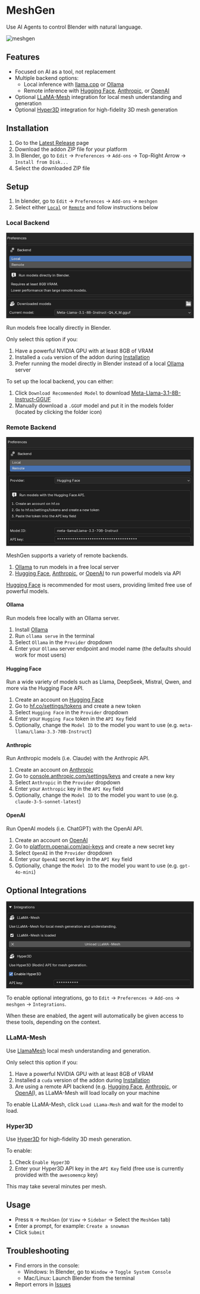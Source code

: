 # MeshGen

Use AI Agents to control Blender with natural language.

![meshgen](docs/meshgen.gif)

## Features

-   Focused on AI as a tool, not replacement
-   Multiple backend options:
    -   Local inference with [llama.cpp](#local-backend) or [Ollama](#ollama)
    -   Remote inference with [Hugging Face](#hugging-face), [Anthropic](#anthropic), or [OpenAI](#openai)
-   Optional [LLaMA-Mesh](#llama-mesh) integration for local mesh understanding and generation
-   Optional [Hyper3D](#hyper3d) integration for high-fidelity 3D mesh generation

## Installation

1. Go to the [Latest Release](https://github.com/huggingface/meshgen/releases/latest) page
2. Download the addon ZIP file for your platform
3. In Blender, go to `Edit` -> `Preferences` -> `Add-ons` -> Top-Right Arrow -> `Install from Disk...`
4. Select the downloaded ZIP file

## Setup

1. In blender, go to `Edit` -> `Preferences` -> `Add-ons` -> `meshgen`
2. Select either [`Local`](#local-backend) or [`Remote`](#remote-backend) and follow instructions below

### Local Backend

![local-backend](docs/local.png)

Run models free locally directly in Blender.

Only select this option if you:

1. Have a powerful NVIDIA GPU with at least 8GB of VRAM
2. Installed a `cuda` version of the addon during [Installation](#installation)
3. Prefer running the model directly in Blender instead of a local [Ollama](#ollama) server

To set up the local backend, you can either:

1. Click `Download Recommended Model` to download [Meta-Llama-3.1-8B-Instruct-GGUF](https://huggingface.co/bartowski/Meta-Llama-3.1-8B-Instruct-GGUF)
2. Manually download a `.GGUF` model and put it in the models folder (located by clicking the folder icon)

### Remote Backend

![remote-backend](docs/remote.png)

MeshGen supports a variety of remote backends.

1. [Ollama](#ollama) to run models in a free local server
2. [Hugging Face](#hugging-face), [Anthropic](#anthropic), or [OpenAI](#openai) to run powerful models via API

[Hugging Face](#hugging-face) is recommended for most users, providing limited free use of powerful models.

#### Ollama

Run models free locally with an Ollama server.

1. Install [Ollama](https://ollama.com/)
2. Run `ollama serve` in the terminal
3. Select `Ollama` in the `Provider` dropdown
4. Enter your `Ollama` server endpoint and model name (the defaults should work for most users)

#### Hugging Face

Run a wide variety of models such as Llama, DeepSeek, Mistral, Qwen, and more via the Hugging Face API.

1. Create an account on [Hugging Face](https://huggingface.co/)
2. Go to [hf.co/settings/tokens](https://hf.co/settings/tokens) and create a new token
3. Select `Hugging Face` in the `Provider` dropdown
4. Enter your `Hugging Face` token in the `API Key` field
5. Optionally, change the `Model ID` to the model you want to use (e.g. `meta-llama/Llama-3.3-70B-Instruct`)

#### Anthropic

Run Anthropic models (i.e. Claude) with the Anthropic API.

1. Create an account on [Anthropic](https://console.anthropic.com/)
2. Go to [console.anthropic.com/settings/keys](https://console.anthropic.com/settings/keys) and create a new key
3. Select `Anthropic` in the `Provider` dropdown
4. Enter your `Anthropic` key in the `API Key` field
5. Optionally, change the `Model ID` to the model you want to use (e.g. `claude-3-5-sonnet-latest`)

#### OpenAI

Run OpenAI models (i.e. ChatGPT) with the OpenAI API.

1. Create an account on [OpenAI](https://platform.openai.com/)
2. Go to [platform.openai.com/api-keys](https://platform.openai.com/api-keys) and create a new secret key
3. Select `OpenAI` in the `Provider` dropdown
4. Enter your `OpenAI` secret key in the `API Key` field
5. Optionally, change the `Model ID` to the model you want to use (e.g. `gpt-4o-mini`)

## Optional Integrations

![integrations](docs/integrations.png)

To enable optional integrations, go to `Edit` -> `Preferences` -> `Add-ons` -> `meshgen` -> `Integrations`.

When these are enabled, the agent will automatically be given access to these tools, depending on the context.

### LLaMA-Mesh

Use [LlamaMesh](https://github.com/nv-tlabs/LLaMA-Mesh) local mesh understanding and generation.

Only select this option if you:

1. Have a powerful NVIDIA GPU with at least 8GB of VRAM
2. Installed a `cuda` version of the addon during [Installation](#installation)
3. Are using a remote API backend (e.g. [Hugging Face](#hugging-face), [Anthropic](#anthropic), or [OpenAI](#openai)), as LLaMA-Mesh will load locally on your machine

To enable LLaMA-Mesh, click `Load LLama-Mesh` and wait for the model to load.

### Hyper3D

Use [Hyper3D](https://hyper3d.ai/) for high-fidelity 3D mesh generation.

To enable:

1. Check `Enable Hyper3D`
2. Enter your Hyper3D API key in the `API Key` field (free use is currently provided with the `awesomemcp` key)

This may take several minutes per mesh.

## Usage

-   Press `N` -> `MeshGen` (or `View` -> `Sidebar` -> Select the `MeshGen` tab)
-   Enter a prompt, for example: `Create a snowman`
-   Click `Submit`

## Troubleshooting

-   Find errors in the console:
    -   Windows: In Blender, go to `Window` -> `Toggle System Console`
    -   Mac/Linux: Launch Blender from the terminal
-   Report errors in [Issues](https://github.com/huggingface/meshgen/issues)
